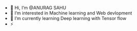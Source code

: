 - 👋 Hi, I’m @ANURAG SAHU
- 👀 I’m interested in Machine learning and Web devlopment
- 🌱 I’m currently learning Deep learning with Tensor flow
- ⚡ 

<!---
ANURAGSAHU07/ANURAGSAHU07 is a ✨ special ✨ repository because its `README.md` (this file) appears on your GitHub profile.
You can click the Preview link to take a look at your changes.
--->
